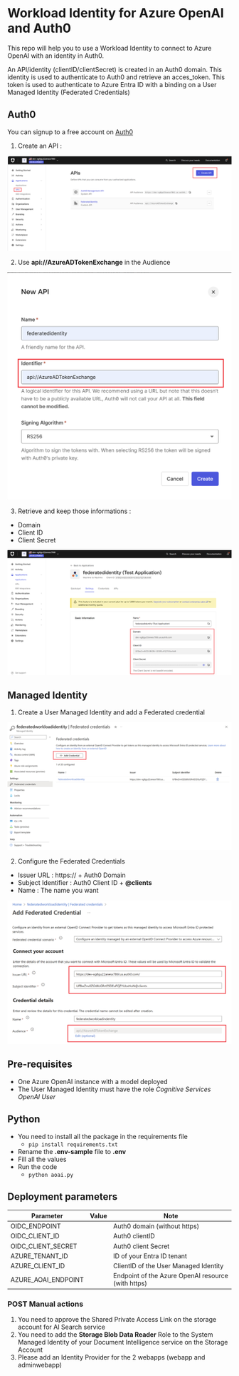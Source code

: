 # Workload Identity for Azure OpenAI and Auth0

This repo will help you to use a Workload Identity to connect to Azure OpenAI with an identity in Auth0.

An API/identity (clientID/clientSecret) is created in an Auth0 domain. This identity is used to authenticate to Auth0 and retrieve an acces_token.
This token is used to authenticate to Azure Entra ID with a binding on a User Managed Identity (Federated Credentials)

## Auth0

You can signup to a free account on [Auth0](https://auth0.com/)

1. Create an API :

![API in Auth0](./img/1.png)

2. Use **api://AzureADTokenExchange** in the Audience

![API in Auth0](./img/2.png)

3. Retrieve and keep those informations :
  - Domain
  - Client ID
  - Client Secret

![API in Auth0](./img/3.png)

## Managed Identity

1. Create a User Managed Identity and add a Federated credential

![API in Auth0](./img/4.png)

2. Configure the Federated Credentials

- Issuer URL : https:// + Auth0 Domain  
- Subject Identifier : Auth0 Client ID + **@clients**  
- Name : The name you want

![API in Auth0](./img/5.png)

## Pre-requisites

- One Azure OpenAI instance with a model deployed
- The User Managed Identity must have the role *Cognitive Services OpenAI User*

## Python

- You need to install all the package in the requirements file
  - `pip install requirements.txt`
- Rename the **.env-sample** file to **.env**
- Fill all the values
- Run the code
  - `python aoai.py`

## Deployment parameters

| Parameter | Value | Note |
| --- | --- | ------------- |
|OIDC_ENDPOINT||Auth0 domain (without https)|
|OIDC_CLIENT_ID||Auth0 clientID| 
|OIDC_CLIENT_SECRET||Auth0 client Secret|
|AZURE_TENANT_ID||ID of your Entra ID tenant|
|AZURE_CLIENT_ID||ClientID of the User Managed Identity|
|AZURE_AOAI_ENDPOINT||Endpoint of the Azure OpenAI resource (with https)|


### POST Manual actions

1. You need to approve the Shared Private Access Link on the storage account for AI Search service
2. You need to add the **Storage Blob Data Reader** Role to the System Managed Identity of your Document Intelligence service on the Storage Account
3. Please add an Identity Provider for the 2 webapps (webapp and adminwebapp)
